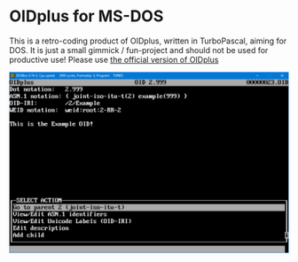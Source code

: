 
OIDplus for MS-DOS
==================

This is a retro-coding product of OIDplus, written in TurboPascal, aiming for DOS.
It is just a small gimmick / fun-project and should not be used for productive use!
Please use [the official version of OIDplus](https://github.com/danielmarschall/oidplus)

![OIDplus for MS-DOS](screenshot.png)

